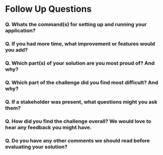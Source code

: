 # Follow Up Questions

### Q. Whats the command(s) for setting up and running your application?



### Q. If you had more time, what improvement or features would you add?



### Q. Which part(s) of your solution are you most proud of? And why?



### Q. Which part of the challenge did you find most difficult? And why?



### Q. If a stakeholder was present, what questions might you ask them?



### Q. How did you find the challenge overall? We would love to hear any feedback you might have.



### Q. Do you have any other comments we should read before evaluating your solution?
